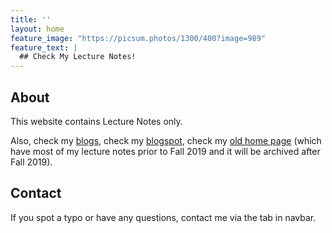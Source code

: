 ```yaml
---
title: ''
layout: home
feature_image: "https://picsum.photos/1300/400?image=989"
feature_text: |
  ## Check My Lecture Notes!
---
```

## About

This website contains Lecture Notes only.

Also, check my [blogs](https://sibelius-old.github.io/), check my [blogspot](https://sibeliuspeng.blogspot.ca), check my [old home page](https://sibelius-6.github.io) (which have most of my lecture notes prior to Fall 2019 and it will be archived after Fall 2019). 

## Contact

If you spot a typo or have any questions, contact me via the tab in navbar.
